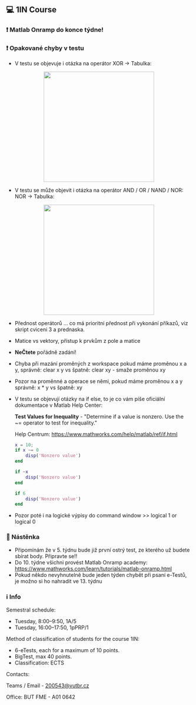 ## :computer: 1IN Course

### :heavy_exclamation_mark: Matlab Onramp do konce týdne!

### :heavy_exclamation_mark: Opakované chyby v testu

* V testu se objevuje i otázka na operátor XOR -> Tabulka:

<p align="center">
<img height="300px" src="https://it-slovnik.cz/img/pojmy/xor-pravdivostni-tabulka.png">
</p>

* V testu se může objevit i otázka na operátor AND / OR / NAND / NOR: NOR -> Tabulka:

<p align="center">
<img height="300px" src="https://it-slovnik.cz/img/pojmy/hradlo-nor-pravdivostni-tabulka.png">
</p>

* Přednost operátorů ... co má prioritní přednost při vykonání příkazů, viz skript cviceni 3 a prednaska.
* Matice vs vektory, přístup k prvkům z pole a matice
* **NeČtete** pořádně zadání! 
* Chyba při mazání proměných z workspace pokud máme proměnou x a y, správně: clear x y vs špatně: clear xy - smaže proměnou xy
* Pozor na proměnné a operace se němi, pokud máme proměnou x a y správně: x * y vs špatně: xy 

* V testu se objevují otázky na if else, to je co vám píše oficiální dokumentace v Matlab Help Center:

  **Test Values for Inequality** - "Determine if a value is nonzero. Use the ~= operator to test for inequality."

  Help Centrum: https://www.mathworks.com/help/matlab/ref/if.html

  ```matlab
  x = 10;
  if x ~= 0
      disp('Nonzero value')
  end
  
  if ~x
      disp('Nonzero value')
  end
  
  if 6
      disp('Nonzero value')
  end
  ```
  
* Pozor poté i na logické výpisy do command window >> logical 1 or logical 0 

### :newspaper: Nástěnka 

* Připomínám že v 5. týdnu bude již první ostrý test, ze kterého už budete sbírat body. Připravte se!!
* Do 10. týdne všichni provést Matlab Onramp academy: https://www.mathworks.com/learn/tutorials/matlab-onramp.html
* Pokud někdo nevyhnutelně bude jeden týden chybět při psaní e-Testů, je možno si ho nahradit ve 13. týdnu

### :information_source: Info

Semestral schedule:

* Tuesday, 8:00–9:50, 1A/5
* Tuesday, 16:00–17:50, 1pPRP/1

Method of classification of students for the course 1IN:

* 6-eTests, each for a maximum of 10 points.
* BigTest, max 40 points.
* Classification: ECTS

Contacts:

Teams / Email - 200543@vutbr.cz

Office: BUT FME - A01 0642
